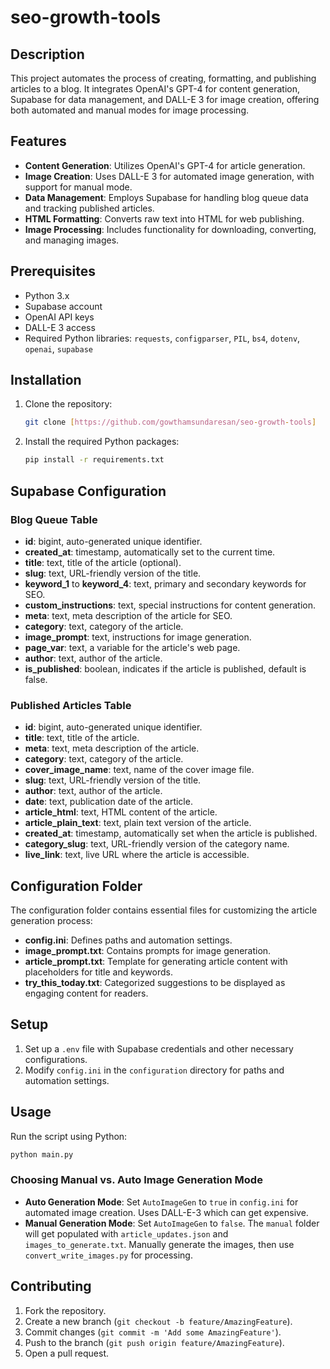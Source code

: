 # seo-growth-tools

## Description

This project automates the process of creating, formatting, and publishing articles to a blog. It integrates OpenAI's GPT-4 for content generation, Supabase for data management, and DALL-E 3 for image creation, offering both automated and manual modes for image processing.

## Features

- **Content Generation**: Utilizes OpenAI's GPT-4 for article generation.
- **Image Creation**: Uses DALL-E 3 for automated image generation, with support for manual mode.
- **Data Management**: Employs Supabase for handling blog queue data and tracking published articles.
- **HTML Formatting**: Converts raw text into HTML for web publishing.
- **Image Processing**: Includes functionality for downloading, converting, and managing images.

## Prerequisites

- Python 3.x
- Supabase account
- OpenAI API keys
- DALL-E 3 access
- Required Python libraries: `requests`, `configparser`, `PIL`, `bs4`, `dotenv`, `openai`, `supabase`

## Installation

1. Clone the repository:
   ```bash
   git clone [https://github.com/gowthamsundaresan/seo-growth-tools]
   ```
2. Install the required Python packages:
   ```bash
   pip install -r requirements.txt
   ```

## Supabase Configuration

### Blog Queue Table

- **id**: bigint, auto-generated unique identifier.
- **created_at**: timestamp, automatically set to the current time.
- **title**: text, title of the article (optional).
- **slug**: text, URL-friendly version of the title.
- **keyword_1** to **keyword_4**: text, primary and secondary keywords for SEO.
- **custom_instructions**: text, special instructions for content generation.
- **meta**: text, meta description of the article for SEO.
- **category**: text, category of the article.
- **image_prompt**: text, instructions for image generation.
- **page_var**: text, a variable for the article's web page.
- **author**: text, author of the article.
- **is_published**: boolean, indicates if the article is published, default is false.

### Published Articles Table

- **id**: bigint, auto-generated unique identifier.
- **title**: text, title of the article.
- **meta**: text, meta description of the article.
- **category**: text, category of the article.
- **cover_image_name**: text, name of the cover image file.
- **slug**: text, URL-friendly version of the title.
- **author**: text, author of the article.
- **date**: text, publication date of the article.
- **article_html**: text, HTML content of the article.
- **article_plain_text**: text, plain text version of the article.
- **created_at**: timestamp, automatically set when the article is published.
- **category_slug**: text, URL-friendly version of the category name.
- **live_link**: text, live URL where the article is accessible.

## Configuration Folder

The configuration folder contains essential files for customizing the article generation process:

- **config.ini**: Defines paths and automation settings.
- **image_prompt.txt**: Contains prompts for image generation.
- **article_prompt.txt**: Template for generating article content with placeholders for title and keywords.
- **try_this_today.txt**: Categorized suggestions to be displayed as engaging content for readers.

## Setup

1. Set up a `.env` file with Supabase credentials and other necessary configurations.
2. Modify `config.ini` in the `configuration` directory for paths and automation settings.

## Usage

Run the script using Python:

```bash
python main.py
```

### Choosing Manual vs. Auto Image Generation Mode

- **Auto Generation Mode**: Set `AutoImageGen` to `true` in `config.ini` for automated image creation. Uses DALL-E-3 which can get expensive.
- **Manual Generation Mode**: Set `AutoImageGen` to `false`. The `manual` folder will get populated with `article_updates.json` and `images_to_generate.txt`. Manually generate the images, then use `convert_write_images.py` for processing.

## Contributing

1. Fork the repository.
2. Create a new branch (`git checkout -b feature/AmazingFeature`).
3. Commit changes (`git commit -m 'Add some AmazingFeature'`).
4. Push to the branch (`git push origin feature/AmazingFeature`).
5. Open a pull request.

